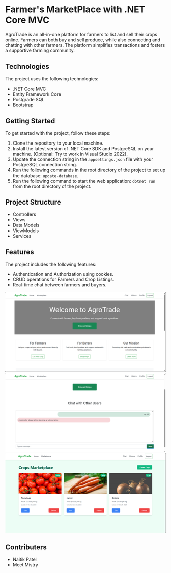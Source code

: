 # Farmer's MarketPlace with .NET Core MVC

AgroTrade is an all-in-one platform for farmers to list and sell their crops online. Farmers can both buy and sell produce, while also connecting and chatting with other farmers. The platform simplifies transactions and fosters a supportive farming community.

## Technologies

The project uses the following technologies:

- .NET Core MVC
- Entity Framework Core
- Postgrade SQL
- Bootstrap

## Getting Started

To get started with the project, follow these steps:

1. Clone the repository to your local machine.
2. Install the latest version of .NET Core SDK and PostgreSQL on your machine. (Optional: Try to work in Visual Studio 2022).
3. Update the connection string in the `appsettings.json` file with your PostgreSQL connection string.
4. Run the following commands in the root directory of the project to set up the database: `update-database`.
5. Run the following command to start the web application: `dotnet run` from the root directory of the project.


## Project Structure

- Controllers
- Views
- Data Models
- ViewModels
- Services

## Features

The project includes the following features:

- Authentication and Authorization using cookies.
- CRUD operations for Farmers and Crop Listings.
- Real-time chat between farmers and buyers.

![Websit photos](./Home.png)
![image](./chat.png)
![image](./Task.png)

## Contributers

- Naitik Patel
- Meet Mistry

